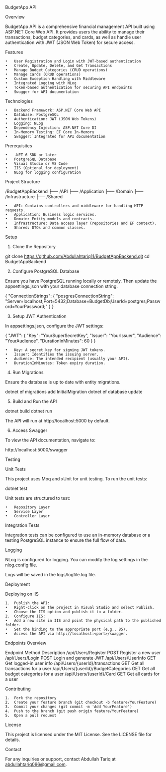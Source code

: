 BudgetApp API

Overview

BudgetApp API is a comprehensive financial management API built using ASP.NET Core Web API. It provides users the ability to manage their transactions, budget categories, and cards, as well as handle user authentication with JWT (JSON Web Token) for secure access.

Features

	•	User Registration and Login with JWT-based authentication
	•	Create, Update, Delete, and Get Transactions
	•	Manage Budget Categories (CRUD operations)
	•	Manage Cards (CRUD operations)
	•	Custom Exception Handling with Middleware
	•	Integrated Logging with NLog
	•	Token-based authentication for securing API endpoints
	•	Swagger for API documentation

Technologies

	•	Backend Framework: ASP.NET Core Web API
	•	Database: PostgreSQL
	•	Authentication: JWT (JSON Web Tokens)
	•	Logging: NLog
	•	Dependency Injection: ASP.NET Core DI
	•	In-Memory Testing: EF Core In-Memory
	•	Swagger: Integrated for API documentation

Prerequisites

	•	.NET 6 SDK or later
	•	PostgreSQL Database
	•	Visual Studio or VS Code
	•	IIS (Optional for deployment)
	•	NLog for logging configuration

Project Structure

/BudgetAppBackend
├── /API
├── /Application
├── /Domain
├── /Infrastructure
├── /Shared

	•	API: Contains controllers and middleware for handling HTTP requests.
	•	Application: Business logic services.
	•	Domain: Entity models and contracts.
	•	Infrastructure: Data access layer (repositories and EF context).
	•	Shared: DTOs and common classes.

Setup

1. Clone the Repository

git clone https://github.com/Abdullahtariq11/BudgetAppBackend.git
cd BudgetAppBackend

2. Configure PostgreSQL Database

Ensure you have PostgreSQL running locally or remotely. Then update the appsettings.json with your database connection string.

{
  "ConnectionStrings": {
    "posgresConnectionString": "Server=localhost;Port=5432;Database=BudgetDb;UserId=postgres;Password=YourPassword;"
  }
}

3. Setup JWT Authentication

In appsettings.json, configure the JWT settings:

{
  "JWT": {
    "Key": "YourSuperSecretKey",
    "Issuer": "YourIssuer",
    "Audience": "YourAudience",
    "DurationInMinutes": 60
  }
}

	•	Key: A secret key for signing JWT tokens.
	•	Issuer: Identifies the issuing server.
	•	Audience: The intended recipient (usually your API).
	•	DurationInMinutes: Token expiry duration.

4. Run Migrations

Ensure the database is up to date with entity migrations.

dotnet ef migrations add InitialMigration
dotnet ef database update

5. Build and Run the API

dotnet build
dotnet run

The API will run at http://localhost:5000 by default.

6. Access Swagger

To view the API documentation, navigate to:

http://localhost:5000/swagger

Testing

Unit Tests

This project uses Moq and xUnit for unit testing. To run the unit tests:

dotnet test

Unit tests are structured to test:

	•	Repository Layer
	•	Service Layer
	•	Controller Layer

Integration Tests

Integration tests can be configured to use an in-memory database or a testing PostgreSQL instance to ensure the full flow of data.

Logging

NLog is configured for logging. You can modify the log settings in the nlog.config file.

<nlog>
  <targets>
    <target name="logfile" xsi:type="File" fileName="logs/logfile.log" />
  </targets>
  <rules>
    <logger name="*" minlevel="Info" writeTo="logfile" />
  </rules>
</nlog>

Logs will be saved in the logs/logfile.log file.

Deployment

Deploying on IIS

	1.	Publish the API:
	•	Right-click on the project in Visual Studio and select Publish.
	•	Choose the IIS option and publish it to a folder.
	2.	Configure IIS:
	•	Add a new site in IIS and point the physical path to the published folder.
	•	Set the binding to the appropriate port (e.g., 85).
	•	Access the API via http://localhost:<port>/swagger.

Endpoints Overview

Endpoint	Method	Description
/api/Users/Register	POST	Register a new user
/api/Users/Login	POST	Login and generate JWT
/api/Users/UserInfo	GET	Get logged-in user info
/api/Users/{userId}/transactions	GET	Get all transactions for a user
/api/Users/{userId}/BudgetCategories	GET	Get all budget categories for a user
/api/Users/{userId}/Card	GET	Get all cards for a user

Contributing

	1.	Fork the repository
	2.	Create your feature branch (git checkout -b feature/YourFeature)
	3.	Commit your changes (git commit -m 'Add YourFeature')
	4.	Push to the branch (git push origin feature/YourFeature)
	5.	Open a pull request

License

This project is licensed under the MIT License. See the LICENSE file for details.

Contact

For any inquiries or support, contact Abdullah Tariq at abdullahtariq096@gmail.com.

